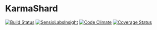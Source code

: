 # KarmaShard

[![Build Status](https://travis-ci.org/sansaralab/KarmaShard.svg?branch=master)](https://travis-ci.org/sansaralab/KarmaShard)
[![SensioLabsInsight](https://insight.sensiolabs.com/projects/fe7ba5b1-d032-4110-8509-10d4c66808af/mini.png)](https://insight.sensiolabs.com/projects/fe7ba5b1-d032-4110-8509-10d4c66808af)
[![Code Climate](https://codeclimate.com/github/sansaralab/KarmaShard/badges/gpa.svg)](https://codeclimate.com/github/sansaralab/KarmaShard)
[![Coverage Status](https://coveralls.io/repos/github/sansaralab/KarmaShard/badge.svg?branch=master)](https://coveralls.io/github/sansaralab/KarmaShard?branch=master)
